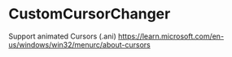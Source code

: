 # CustomCursorChanger
 Support animated Cursors (.ani)
https://learn.microsoft.com/en-us/windows/win32/menurc/about-cursors
